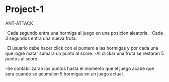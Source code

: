 # Project-1

ANT-ATTACK

-Cada segundo entra una hormiga al juego en una posicion aleatoria.
-Cada 3 segundos entra una nueva fruta.

-El usuario debe hacer click con el puntero a las hormigas y por cada una que logre matar sumara un punto al score.
-Al clickar una fruta se restaran 5 puntos al score.

-Se contabilizaran los puntos hasta el momento que el juego acabe que sera cuando se acumulen 5 hormigas en un juego actual.
